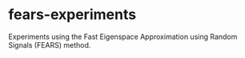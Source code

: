 # fears-experiments
Experiments using the Fast Eigenspace Approximation using Random Signals (FEARS) method. 
